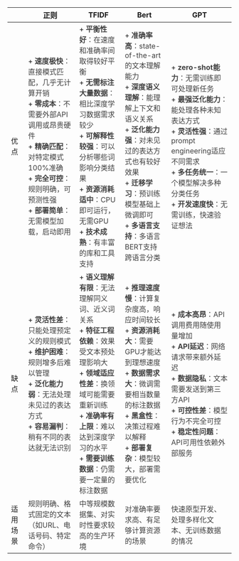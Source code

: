 | | 正则 | TFIDF | Bert | GPT |
| --- | --- | --- | --- | --- |
| 优点 | + <font style="color:rgb(64, 64, 64);"></font><font style="color:rgb(64, 64, 64);"> </font>**<font style="color:rgb(64, 64, 64);">速度极快</font>**<font style="color:rgb(64, 64, 64);">：直接模式匹配，几乎无计算开销</font><br/>+ <font style="color:rgb(64, 64, 64);"></font>**<font style="color:rgb(64, 64, 64);">零成本</font>**<font style="color:rgb(64, 64, 64);">：不需要外部API调用或昂贵硬件</font><br/>+ <font style="color:rgb(64, 64, 64);"></font>**<font style="color:rgb(64, 64, 64);">精确匹配</font>**<font style="color:rgb(64, 64, 64);">：对特定模式100%准确</font><br/>+ <font style="color:rgb(64, 64, 64);"></font>**<font style="color:rgb(64, 64, 64);">完全可控</font>**<font style="color:rgb(64, 64, 64);">：规则明确，可预测性强</font><br/>+ <font style="color:rgb(64, 64, 64);"></font>**<font style="color:rgb(64, 64, 64);">部署简单</font>**<font style="color:rgb(64, 64, 64);">：无需模型加载，启动即用</font> | + <font style="color:rgb(64, 64, 64);"></font>**<font style="color:rgb(64, 64, 64);">平衡性好</font>**<font style="color:rgb(64, 64, 64);">：在速度和准确率间取得较好平衡</font><br/>+ <font style="color:rgb(64, 64, 64);"></font>**<font style="color:rgb(64, 64, 64);">无需标注大量数据</font>**<font style="color:rgb(64, 64, 64);">：相比深度学习数据需求较少</font><br/>+ <font style="color:rgb(64, 64, 64);"></font>**<font style="color:rgb(64, 64, 64);">可解释性较强</font>**<font style="color:rgb(64, 64, 64);">：可以分析哪些词影响分类结果</font><br/>+ <font style="color:rgb(64, 64, 64);"></font>**<font style="color:rgb(64, 64, 64);">资源消耗适中</font>**<font style="color:rgb(64, 64, 64);">：CPU即可运行，无需GPU</font><br/>+ <font style="color:rgb(64, 64, 64);"></font>**<font style="color:rgb(64, 64, 64);">技术成熟</font>**<font style="color:rgb(64, 64, 64);">：有丰富的库和工具支持</font> | + <font style="color:rgb(64, 64, 64);"></font>**<font style="color:rgb(64, 64, 64);">准确率高</font>**<font style="color:rgb(64, 64, 64);">：state-of-the-art的文本理解能力</font><br/>+ <font style="color:rgb(64, 64, 64);"></font>**<font style="color:rgb(64, 64, 64);">深度语义理解</font>**<font style="color:rgb(64, 64, 64);">：能理解上下文和语义关系</font><br/>+ <font style="color:rgb(64, 64, 64);"></font>**<font style="color:rgb(64, 64, 64);">泛化能力强</font>**<font style="color:rgb(64, 64, 64);">：对未见过的表达方式也有较好效果</font><br/>+ <font style="color:rgb(64, 64, 64);"></font>**<font style="color:rgb(64, 64, 64);">迁移学习</font>**<font style="color:rgb(64, 64, 64);">：预训练模型基础上微调即可</font><br/>+ <font style="color:rgb(64, 64, 64);"></font>**<font style="color:rgb(64, 64, 64);">多语言支持</font>**<font style="color:rgb(64, 64, 64);">：多语言BERT支持跨语言分类</font> | + **<font style="color:rgb(64, 64, 64);">zero-shot能力</font>**<font style="color:rgb(64, 64, 64);">：无需训练即可处理新任务</font><br/>+ <font style="color:rgb(64, 64, 64);"></font>**<font style="color:rgb(64, 64, 64);">最强泛化能力</font>**<font style="color:rgb(64, 64, 64);">：能处理各种未知表达方式</font><br/>+ <font style="color:rgb(64, 64, 64);"></font>**<font style="color:rgb(64, 64, 64);">灵活性强</font>**<font style="color:rgb(64, 64, 64);">：通过prompt engineering适应不同需求</font><br/>+ <font style="color:rgb(64, 64, 64);"></font>**<font style="color:rgb(64, 64, 64);">多任务统一</font>**<font style="color:rgb(64, 64, 64);">：一个模型解决多种分类任务</font><br/>+ <font style="color:rgb(64, 64, 64);"></font>**<font style="color:rgb(64, 64, 64);">开发速度快</font>**<font style="color:rgb(64, 64, 64);">：无需训练，快速验证想法</font> |
| 缺点 | + <font style="color:rgb(64, 64, 64);"></font>**<font style="color:rgb(64, 64, 64);">灵活性差</font>**<font style="color:rgb(64, 64, 64);">：只能处理预定义的规则模式</font><br/>+ <font style="color:rgb(64, 64, 64);"></font>**<font style="color:rgb(64, 64, 64);">维护困难</font>**<font style="color:rgb(64, 64, 64);">：规则增多后难以管理</font><br/>+ **<font style="color:rgb(64, 64, 64);">泛化能力弱</font>**<font style="color:rgb(64, 64, 64);">：无法处理未见过的表达方式</font><br/>+ <font style="color:rgb(64, 64, 64);"></font>**<font style="color:rgb(64, 64, 64);">容易漏判</font>**<font style="color:rgb(64, 64, 64);">：稍有不同的表达就无法识别</font> | + <font style="color:rgb(64, 64, 64);"></font>**<font style="color:rgb(64, 64, 64);">语义理解有限</font>**<font style="color:rgb(64, 64, 64);">：无法理解同义词、近义词关系</font><br/>+ <font style="color:rgb(64, 64, 64);"></font>**<font style="color:rgb(64, 64, 64);">特征工程依赖</font>**<font style="color:rgb(64, 64, 64);">：效果受文本预处理影响大</font><br/>+ <font style="color:rgb(64, 64, 64);"></font>**<font style="color:rgb(64, 64, 64);">领域适应性差</font>**<font style="color:rgb(64, 64, 64);">：换领域可能需要重新训练</font><br/>+ <font style="color:rgb(64, 64, 64);"></font>**<font style="color:rgb(64, 64, 64);">准确率有上限</font>**<font style="color:rgb(64, 64, 64);">：难以达到深度学习的水平</font><br/>+ <font style="color:rgb(64, 64, 64);"></font>**<font style="color:rgb(64, 64, 64);">需要训练数据</font>**<font style="color:rgb(64, 64, 64);">：仍需要一定量的标注数据</font> | + <font style="color:rgb(64, 64, 64);"></font>**<font style="color:rgb(64, 64, 64);">推理速度慢</font>**<font style="color:rgb(64, 64, 64);">：计算复杂度高，响应时间较长</font><br/>+ <font style="color:rgb(64, 64, 64);"></font>**<font style="color:rgb(64, 64, 64);">资源消耗大</font>**<font style="color:rgb(64, 64, 64);">：需要GPU才能达到理想速度</font><br/>+ <font style="color:rgb(64, 64, 64);"></font>**<font style="color:rgb(64, 64, 64);">数据需求大</font>**<font style="color:rgb(64, 64, 64);">：微调需要相当数量的标注数据</font><br/>+ <font style="color:rgb(64, 64, 64);"></font>**<font style="color:rgb(64, 64, 64);">黑盒性</font>**<font style="color:rgb(64, 64, 64);">：决策过程难以解释</font><br/>+ <font style="color:rgb(64, 64, 64);"></font>**<font style="color:rgb(64, 64, 64);">部署复杂</font>**<font style="color:rgb(64, 64, 64);">：模型较大，部署需要优化</font> | + <font style="color:rgb(64, 64, 64);"></font>**<font style="color:rgb(64, 64, 64);">成本高昂</font>**<font style="color:rgb(64, 64, 64);">：API调用费用随使用量增加</font><br/>+ <font style="color:rgb(64, 64, 64);"></font>**<font style="color:rgb(64, 64, 64);">API延迟</font>**<font style="color:rgb(64, 64, 64);">：网络请求带来额外延迟</font><br/>+ <font style="color:rgb(64, 64, 64);"></font>**<font style="color:rgb(64, 64, 64);">数据隐私</font>**<font style="color:rgb(64, 64, 64);">：文本需要发送到第三方API</font><br/>+ <font style="color:rgb(64, 64, 64);"></font>**<font style="color:rgb(64, 64, 64);">可控性差</font>**<font style="color:rgb(64, 64, 64);">：模型行为不完全可控</font><br/>+ <font style="color:rgb(64, 64, 64);"></font>**<font style="color:rgb(64, 64, 64);">稳定性问题</font>**<font style="color:rgb(64, 64, 64);">：API可用性依赖外部服务</font> |
| 适用场景 | <font style="color:rgb(64, 64, 64);">规则明确、格式固定的文本（如URL、电话号码、特定命令）</font> | <font style="color:rgb(64, 64, 64);">中等规模数据集、对实时性要求较高的生产环境</font> | <font style="color:rgb(64, 64, 64);">对准确率要求高、有足够计算资源的场景</font> | <font style="color:rgb(64, 64, 64);">快速原型开发、处理多样化文本、无训练数据的情况</font> |


